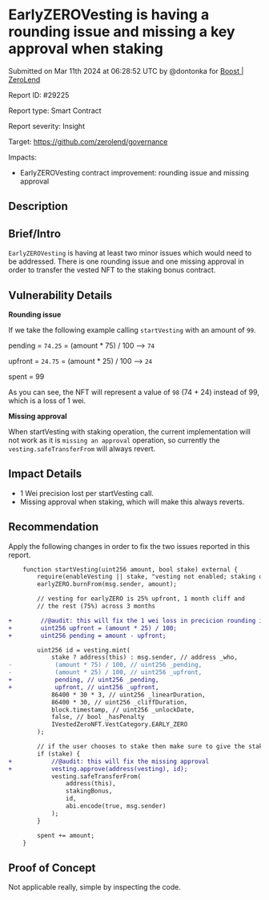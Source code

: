 
# EarlyZEROVesting is having a rounding issue and missing a key approval when staking

Submitted on Mar 11th 2024 at 06:28:52 UTC by @dontonka for [Boost | ZeroLend](https://immunefi.com/bounty/zerolend-boost/)

Report ID: #29225

Report type: Smart Contract

Report severity: Insight

Target: https://github.com/zerolend/governance

Impacts:
- EarlyZEROVesting contract improvement: rounding issue and missing approval

## Description
## Brief/Intro
`EarlyZEROVesting` is having at least two minor issues which would need to be addressed. There is one rounding issue and one missing approval in order to transfer the vested NFT to the staking bonus contract.

## Vulnerability Details
**Rounding issue**

If we take the following example calling `startVesting` with an amount of `99`.

pending = `74.25` = (amount * 75) / 100 --> `74`

upfront = `24.75` = (amount * 25) / 100 --> `24`

spent = 99

As you can see, the NFT will represent a value of `98` (74 + 24) instead of 99, which is a loss of 1 wei.

**Missing approval**

When startVesting with staking operation, the current implementation will not work as it is `missing an approval` operation, so currently the `vesting.safeTransferFrom` will always revert.

## Impact Details
- 1 Wei precision lost per startVesting call.
- Missing approval when staking, which will make this always reverts.

## Recommendation
Apply the following changes in order to fix the two issues reported in this report.

```diff
    function startVesting(uint256 amount, bool stake) external {
        require(enableVesting || stake, "vesting not enabled; staking only");
        earlyZERO.burnFrom(msg.sender, amount);

        // vesting for earlyZERO is 25% upfront, 1 month cliff and
        // the rest (75%) across 3 months

+        //@audit: this will fix the 1 wei loss in precicion rounding issue.
+        uint256 upfront = (amount * 25) / 100;
+        uint256 pending = amount - upfront; 

        uint256 id = vesting.mint(
            stake ? address(this) : msg.sender, // address _who,
-            (amount * 75) / 100, // uint256 _pending,
-            (amount * 25) / 100, // uint256 _upfront,
+            pending, // uint256 _pending,
+            upfront, // uint256 _upfront,
            86400 * 30 * 3, // uint256 _linearDuration,
            86400 * 30, // uint256 _cliffDuration,
            block.timestamp, // uint256 _unlockDate,
            false, // bool _hasPenalty
            IVestedZeroNFT.VestCategory.EARLY_ZERO
        );

        // if the user chooses to stake then make sure to give the staking bonus
        if (stake) {
+           //@audit: this will fix the missing approval
+           vesting.approve(address(vesting), id);
            vesting.safeTransferFrom(
                address(this),
                stakingBonus,
                id,
                abi.encode(true, msg.sender)
            );
        }

        spent += amount;
    }
```



## Proof of Concept
Not applicable really, simple by inspecting the code.
